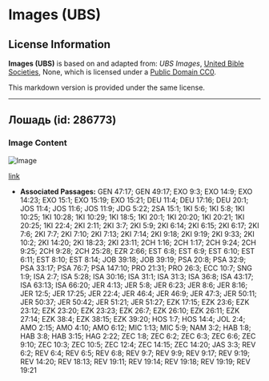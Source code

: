 # Images (UBS)

## License Information

**Images (UBS)** is based on and adapted from: _UBS Images_, [United Bible Societies](https://unitedbiblesocieties.org/), None, which is licensed under a [Public Domain CC0](https://creativecommons.org/public-domain/cc0/).

This markdown version is provided under the same license.



--------------------------------

## Лошадь (id: 286773)

### Image Content

![Image](https://cdn.aquifer.bible/aquifer-content/resources/Media/WEB-0305_horse.jpg)

[link](https://cdn.aquifer.bible/aquifer-content/resources/Media/WEB-0305_horse.jpg)

* **Associated Passages:** GEN 47:17; GEN 49:17; EXO 9:3; EXO 14:9; EXO 14:23; EXO 15:1; EXO 15:19; EXO 15:21; DEU 11:4; DEU 17:16; DEU 20:1; JOS 11:4; JOS 11:6; JOS 11:9; JDG 5:22; 2SA 15:1; 1KI 5:6; 1KI 5:8; 1KI 10:25; 1KI 10:28; 1KI 10:29; 1KI 18:5; 1KI 20:1; 1KI 20:20; 1KI 20:21; 1KI 20:25; 1KI 22:4; 2KI 2:11; 2KI 3:7; 2KI 5:9; 2KI 6:14; 2KI 6:15; 2KI 6:17; 2KI 7:6; 2KI 7:7; 2KI 7:10; 2KI 7:13; 2KI 7:14; 2KI 9:18; 2KI 9:19; 2KI 9:33; 2KI 10:2; 2KI 14:20; 2KI 18:23; 2KI 23:11; 2CH 1:16; 2CH 1:17; 2CH 9:24; 2CH 9:25; 2CH 9:28; 2CH 25:28; EZR 2:66; EST 6:8; EST 6:9; EST 6:10; EST 6:11; EST 8:10; EST 8:14; JOB 39:18; JOB 39:19; PSA 20:8; PSA 32:9; PSA 33:17; PSA 76:7; PSA 147:10; PRO 21:31; PRO 26:3; ECC 10:7; SNG 1:9; ISA 2:7; ISA 5:28; ISA 30:16; ISA 31:1; ISA 31:3; ISA 36:8; ISA 43:17; ISA 63:13; ISA 66:20; JER 4:13; JER 5:8; JER 6:23; JER 8:6; JER 8:16; JER 12:5; JER 17:25; JER 22:4; JER 46:4; JER 46:9; JER 47:3; JER 50:11; JER 50:37; JER 50:42; JER 51:21; JER 51:27; EZK 17:15; EZK 23:6; EZK 23:12; EZK 23:20; EZK 23:23; EZK 26:7; EZK 26:10; EZK 26:11; EZK 27:14; EZK 38:4; EZK 38:15; EZK 39:20; HOS 1:7; HOS 14:4; JOL 2:4; AMO 2:15; AMO 4:10; AMO 6:12; MIC 1:13; MIC 5:9; NAM 3:2; HAB 1:8; HAB 3:8; HAB 3:15; HAG 2:22; ZEC 1:8; ZEC 6:2; ZEC 6:3; ZEC 6:6; ZEC 9:10; ZEC 10:3; ZEC 10:5; ZEC 12:4; ZEC 14:15; ZEC 14:20; JAS 3:3; REV 6:2; REV 6:4; REV 6:5; REV 6:8; REV 9:7; REV 9:9; REV 9:17; REV 9:19; REV 14:20; REV 18:13; REV 19:11; REV 19:14; REV 19:18; REV 19:19; REV 19:21


